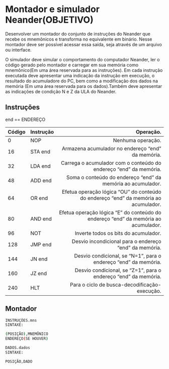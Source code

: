 # Montador e simulador Neander(OBJETIVO)
Desenvolver um montador do conjunto de instruções do Neander que recebe os mnemônicos e transforma no equivalente em binário. Nesse montador deve ser possível acessar essa saída, seja através de um arquivo ou interface.

O  simulador  deve  simular  o  comportamento  do  computador  Neander,  ler  o código  gerado  pelo  montador  e  carregar  em  sua  memória como  mnemônico(Em  uma área  reservada  para  as  instruções). Em  cada  instrução  executada  deve  apresentar  uma indicação  da  instrução  em  execução,  o  resultado  do  acumuladore  do  PC,  bem  como  a modificação dos dados na memória (Em uma área reservada para os dados).Também deve apresentar as indicações de condição N e Z da ULA do Neander.

## Instruções 
end == ENDEREÇO


Código|Instrução|Operação.
------|---------|-----------:
0	  |NOP 	    | Nenhuma operação.
16 	|STA end | Armazena acumulador no endereço “end” da memória.
32 	|LDA end | Carrega o acumulador com o conteúdo do endereço “end” da memória.
48 	|ADD end | Soma o conteúdo do endereço “end” da memória ao acumulador.
64 	|OR  end | Efetua operação lógica “OU” do conteúdo do endereço “end” da memória ao acumulador.
80 	|AND end | Efetua operação lógica “E” do conteúdo do endereço “end” da memória ao acumulador.
96 	|NOT 	   | Inverte todos os bits do acumulador.
128 |JMP end | Desvio incondicional para o endereço “end” da memória.
144 |JN  end | Desvio condicional, se “N=1”, para o endereço “end” da memória.
160 |JZ  end | Desvio condicional, se “Z=1”, para o endereço “end” da memória.
240	|HLT     | Para o ciclo de busca-decodificação-execução.

## Montador 
```sh
INSTRUÇÕES.mns
SINTAXE:

(POSIÇÃO),MNEMÔNICO 
ENDEREÇO(SE HOUVER)

```
```sh
DADOS.dados
SINTAXE:

POSIÇÃO,DADO
```
